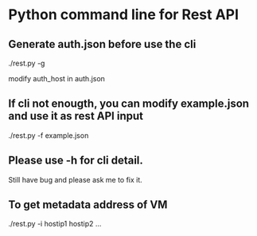 # Python command line for Rest API

## Generate auth.json before use the cli
./rest.py -g

modify auth_host in auth.json

## If cli not enougth, you can modify example.json and use it as rest API input
./rest.py -f example.json

## Please use -h for cli detail.
Still have bug and please ask me to fix it.

## To get metadata address of VM
./rest.py -i hostip1 hostip2 ...
